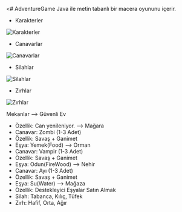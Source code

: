 <# AdventureGame
Java ile metin tabanlı bir macera oyununu içerir.
- Karakterler

![Karakterler](https://github.com/irem-yigit/AdventureGame/assets/51033713/b42c7cdd-ee0a-4926-bdbf-daf605b38625)

- Canavarlar

![Canavarlar](https://github.com/irem-yigit/AdventureGame/assets/51033713/c5102675-4d99-454c-ad9f-b30e2868f21b)

- Silahlar

![Silahlar](https://github.com/irem-yigit/AdventureGame/assets/51033713/bbaade4a-b468-46e4-8098-6019873f3133)

- Zırhlar

![Zırhlar](https://github.com/irem-yigit/AdventureGame/assets/51033713/bbb1b422-bde8-4906-aa63-9da25231a021)

Mekanlar
--> Güvenli Ev
   - Özellik: Can yenileniyor.
--> Mağara
   - Canavar: Zombi (1-3 Adet)
   - Özellik: Savaş + Ganimet
   - Eşya: Yemek(Food)
--> Orman
   - Canavar: Vampir (1-3 Adet)
   - Özellik: Savaş + Ganimet
   - Eşya: Odun(FireWood)
--> Nehir
   - Canavar: Ayı (1-3 Adet)
   - Özellik: Savaş + Ganimet
   - Eşya: Su(Water)
--> Mağaza
   - Özellik: Destekleyici Eşyalar Satın Almak
   - Silah: Tabanca, Kılıç, Tüfek
   - Zırh: Hafif, Orta, Ağır





